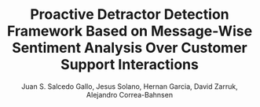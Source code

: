 ---
paperId: 25
author: Juan S. Salcedo Gallo, Jesus Solano, Hernan Garcia, David Zarruk, Alejandro Correa-Bahnsen
publicationauthor: Salcedo Gallo, J. S. et al.
title: Proactive Detractor Detection Framework Based on Message-Wise Sentiment Analysis Over Customer Support Interactions
pdf: 25_CameraReady.pdf
poster: 25_CameraReady_poster.pdf
pitch: https://www.youtube.com/watch?v=iBhGy85oUTc&list=PLFHvi5sdWF5UgS5C9jOBxAXwB7XnLafO9&index=10&ab_channel=LatinXinAI
alt: --
type: Oral
topic: 
subtopic: 
link: https://doi.org/10.52591/lxai202211287
conference: neurips
year: 2022
tags: neurips-2022-op
location: New Orleans, USA
---
